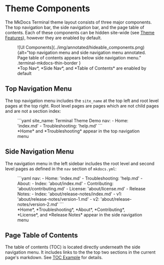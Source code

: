 # Theme Components

The MkDocs Terminal theme layout consists of three major components.  The top navigation bar, the side navigation bar, and the page table of contents.  Each of these components can be hidden site-wide (see [Theme Features](./features.md)), however they are enabled by default.

<figure markdown>
![UI Components](../img/annotated/hideable_components.png){alt="top navigation menu and side navigation menu annotated.  Page table of contents appears below side navigation menu." .terminal-mkdocs-thin-border }
<figcaption markdown>*Top Nav*, *Side Nav*, and *Table of Contents* are enabled by default</figcaption>
</figure>

## Top Navigation Menu

The top navigation menu includes the `site_name` at the top left and root level pages at the top right.  Root level pages are pages which are not child pages and are not a section index:

<figure markdown>
```yaml
site_name: Terminal Theme Demo
nav:
    - Home: 'index.md'
    - Troubleshooting: 'help.md'
```
<figcaption markdown>*Home* and *Troubleshooting* appear in the top navigation menu</figcaption>
</figure>

## Side Navigation Menu

The navigation menu in the left sidebar includes the root level and second level pages as defined in the `nav` section of `mkdocs.yml`:

<figure markdown>
```yaml
nav:
    - Home: 'index.md'
    - Troubleshooting: 'help.md'
    - About: 
      - Index: 'about/index.md'
      - Contributing: 'about/contributing.md'
      - License: 'about/license.md'
      - Release Notes:
        - Index: 'about/release-notes/index.md'
        - v1: 'about/release-notes/version-1.md'
        - v2: 'about/release-notes/version-2.md'
```
<figcaption markdown>*Home*, *Troubleshooting*, *About*, *Contributing*, *License*, and *Release Notes* appear in the side navigation menu</figcaption>
</figure>

## Page Table of Contents

The table of contents (TOC) is located directly underneath the side navigation menu.  It includes links to the the top two sections in the current page's markdown.  See [TOC Example](../navigation/toc.md) for details.



